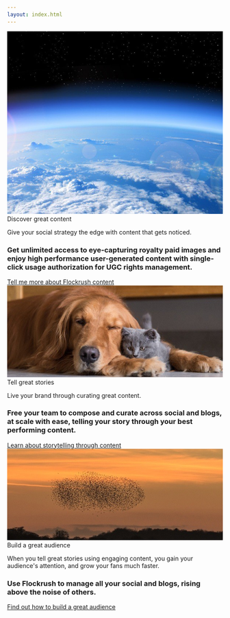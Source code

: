 ```yaml
---
layout: index.html
---
```


<!-- Discover - Tell a story - Build great Audiences -Promote Home Page -->

 <div class="ui vertical">
  <div class="ui stackable grid">
  <div class="eight wide left aligned column nopadding-left-right">
  <div class="image">
  <img class="ui fluid image" src="/img/Earth-discover-great-content-flockrush.jpg" alt="Earth Flockrush Discover Great Content">
  <div class="ui container textimage">
  <div class="ui h-bold">
            Discover great content
          </div>
  <p class="p-em-166">
            Give your social strategy the edge with content that gets noticed.
          </p>
  <h3>Get unlimited access to eye-capturing royalty paid images and enjoy high performance user-generated content with single-click usage authorization for UGC rights management.
          </h3>
  <div class="item space-3em">
  <a class="ui blue button button-font-format" href="/resources/?utm_source=tellmorecontent">Tell me more about Flockrush content</a>
</div>
</div>
</div>
</div>
  <div class="eight wide left aligned column nopadding-left-right">
  <div class="two column row">
  <div class="column">
  <div class="image">
</div>
  <img class="ui fluid image" src="/img/DogCat-tell-a-story-flockrush.jpg" alt="Dog Cats Flockrush Tell a Great Story">
  <div class="ui container textimage">
  <div class="ui h-bold">
              Tell great stories</div>
  <p class="p-em-166">
              Live your brand through curating great content.</p>
  <h3>Free your team to compose and curate across <span class="p-notchup">social</span>  and
              <span class="p-notchup">blogs</span>, at scale with ease, telling your story through your best performing content.
            </h3>
  <div class="item space-3em">
  <a class="ui blue button button-font-format" href="/resources/?utm_source=tellmorestorytelling">Learn about storytelling through content
              </a>
</div>
</div>
</div>
  <div class="column">
  <div class="image">
</div>
  <img class="ui fluid image" src="/img/Starlings-build-a-great-audience-flockrush.jpg" alt="Starling Flockrush Build a Great Audience">
  <div class="ui container textimage">
  <div class="ui h-bold">
              Build a great audience</div>
  <p class="p-em-166">
              When you tell great stories using engaging content, you gain your audience's attention, and grow your fans much faster.
            </p>
  <h3>Use Flockrush to manage all your <span class="p-notchup">social</span>  and
              <span class="p-notchup">blogs</span>, rising above the noise of others.
            </h3>
  <div class="item space-3em">
  <a class="ui blue button button-font-format" href="/resources/?utm_source=tellmoreaudience">Find out how to build a great audience</a>
</div>
</div>
</div>
</div>
</div>
</div>
</div>
